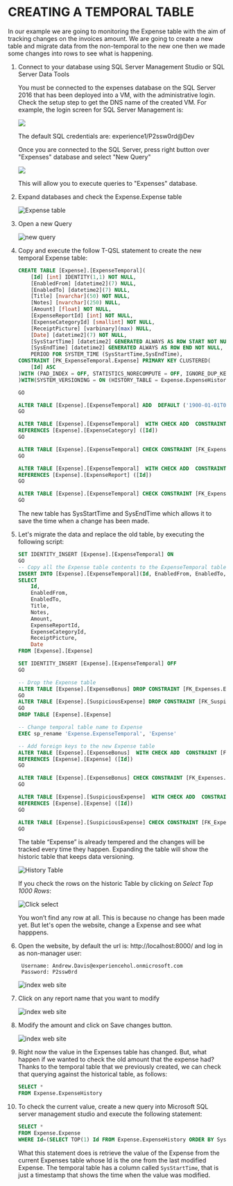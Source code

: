 <page title="Creating a temporal table"/>

CREATING A TEMPORAL TABLE
====

In our example we are going to monitoring the Expense table with the aim of tracking changes on the invoices amount. We are going to create a new table and migrate data from the non-temporal to the new one then we made some changes into rows to see what is happening.

1. Connect to your database using SQL Server Management Studio or SQL Server Data Tools

    You must be connected to the expenses database on the SQL Server 2016 that has been deployed into a VM, with the administrative login. Check the setup step to get the DNS name of the created VM. For example, the login screen for SQL Server Management is:

     ![](img/ssms.1.png)

    The default SQL credentials are: experience1/P2ssw0rd@Dev

    Once you are connected to the SQL Server, press right button over "Expenses" database and select "New Query"

     ![](img/ssms.2.png)

    This will allow you to execute queries to "Expenses" database.

2. Expand databases and check the Expense.Expense table
 
	![Expense table](img/2.2.png)

3. Open a new Query
 
	![new query](img/2.3.png)

4. Copy and execute the follow T-QSL statement to create the new temporal Expense table:  

	```sql
	CREATE TABLE [Expense].[ExpenseTemporal](
		[Id] [int] IDENTITY(1,1) NOT NULL,
		[EnabledFrom] [datetime2](7) NULL,
		[EnabledTo] [datetime2](7) NULL,
		[Title] [nvarchar](50) NOT NULL,
		[Notes] [nvarchar](250) NULL,
		[Amount] [float] NOT NULL,
		[ExpenseReportId] [int] NOT NULL,
		[ExpenseCategoryId] [smallint] NOT NULL,
		[ReceiptPicture] [varbinary](max) NULL,
		[Date] [datetime2](7) NOT NULL,
		[SysStartTime] [datetime2] GENERATED ALWAYS AS ROW START NOT NULL,
		[SysEndTime] [datetime2] GENERATED ALWAYS AS ROW END NOT NULL,
		PERIOD FOR SYSTEM_TIME (SysStartTime,SysEndTime),
	CONSTRAINT [PK_ExpenseTemporal.Expense] PRIMARY KEY CLUSTERED(
		[Id] ASC
	)WITH (PAD_INDEX = OFF, STATISTICS_NORECOMPUTE = OFF, IGNORE_DUP_KEY = OFF, ALLOW_ROW_LOCKS = ON, ALLOW_PAGE_LOCKS = ON) ON [PRIMARY]
	)WITH(SYSTEM_VERSIONING = ON (HISTORY_TABLE = Expense.ExpenseHistory))

	GO

	ALTER TABLE [Expense].[ExpenseTemporal] ADD  DEFAULT ('1900-01-01T00:00:00.000') FOR [Date]
	GO

	ALTER TABLE [Expense].[ExpenseTemporal]  WITH CHECK ADD  CONSTRAINT [FK_Expense.ExpenseTemporal_Expense.ExpenseCategories_ExpenseCategoryId] FOREIGN KEY([ExpenseCategoryId])
	REFERENCES [Expense].[ExpenseCategory] ([Id])
	GO

	ALTER TABLE [Expense].[ExpenseTemporal] CHECK CONSTRAINT [FK_Expense.ExpenseTemporal_Expense.ExpenseCategories_ExpenseCategoryId]
	GO

	ALTER TABLE [Expense].[ExpenseTemporal]  WITH CHECK ADD  CONSTRAINT [FK_Expense.ExpenseTemporal_Expense.ExpenseReport_ExpenseReportId] FOREIGN KEY([ExpenseReportId])
	REFERENCES [Expense].[ExpenseReport] ([Id])
	GO

	ALTER TABLE [Expense].[ExpenseTemporal] CHECK CONSTRAINT [FK_Expense.ExpenseTemporal_Expense.ExpenseReport_ExpenseReportId]
	GO
	```

	The new table has SysStartTime and SysEndTime which allows it to save the time when a change has been made. 

5. Let's migrate the data and replace the old table, by executing the following script:  

	```sql
	SET IDENTITY_INSERT [Expense].[ExpenseTemporal] ON
	GO
	-- Copy all the Expense table contents to the ExpenseTemporal table
	INSERT INTO [Expense].[ExpenseTemporal](Id, EnabledFrom, EnabledTo, Title, Notes, Amount, ExpenseReportId, ExpenseCategoryId, ReceiptPicture, Date)
	SELECT 
		Id, 
		EnabledFrom, 
		EnabledTo, 
		Title, 
		Notes, 
		Amount, 
		ExpenseReportId, 
		ExpenseCategoryId, 
		ReceiptPicture, 
		Date
	FROM [Expense].[Expense]

	SET IDENTITY_INSERT [Expense].[ExpenseTemporal] OFF
	GO

	-- Drop the Expense table
	ALTER TABLE [Expense].[ExpenseBonus] DROP CONSTRAINT [FK_Expenses.ExpenseBonus_Expenses.Expenses_ExpenseId]
	GO
	ALTER TABLE [Expense].[SuspiciousExpense] DROP CONSTRAINT [FK_SuspiciousExpense_Expense]
	GO
	DROP TABLE [Expense].[Expense]

	-- Change temporal table name to Expense
	EXEC sp_rename 'Expense.ExpenseTemporal', 'Expense'

	-- Add foreign keys to the new Expense table
	ALTER TABLE [Expense].[ExpenseBonus]  WITH CHECK ADD  CONSTRAINT [FK_Expenses.ExpenseBonus_Expenses.Expenses_ExpenseId] FOREIGN KEY([ExpenseId])
	REFERENCES [Expense].[Expense] ([Id])
	GO

	ALTER TABLE [Expense].[ExpenseBonus] CHECK CONSTRAINT [FK_Expenses.ExpenseBonus_Expenses.Expenses_ExpenseId]
	GO

	ALTER TABLE [Expense].[SuspiciousExpense]  WITH CHECK ADD  CONSTRAINT [FK_Expenses.SuspiciousExpense_Expense] FOREIGN KEY([SuspiciousExpenseId])
	REFERENCES [Expense].[Expense] ([Id])
	GO

	ALTER TABLE [Expense].[SuspiciousExpense] CHECK CONSTRAINT [FK_Expenses.SuspiciousExpense_Expense]
	GO
	```

	The table “Expense” is already tempered and the changes will be tracked every time they happen. Expanding the table will show the historic table that keeps data versioning.

	![History Table](img/2.4.png)

	If you check the rows on the historic Table by clicking on *Select Top 1000 Rows*:

	![Click select](img/2.5.png)

	You won’t find any row at all. This is because no change has been made yet. But let's open the website, change a Expense and see what happpens.

6. Open the website, by default the url is: http://localhost:8000/ and log in as non-manager user:

		Username: Andrew.Davis@experiencehol.onmicrosoft.com
		Password: P2ssw0rd

	![index web site](img/2.9.png)

7. Click on any report name that you want to modify

	![index web site](img/2.6.png)

8. Modify the amount and click on Save changes button.

	![index web site](img/2.8.png)

9. Right now the value in the Expenses table has changed. But, what happen if we wanted to check the old amount that the expense had? Thanks to the temporal table that we previously created, we can check that querying against the historical table, as follows: 

	```sql
	SELECT *
	FROM Expense.ExpenseHistory
	```

10. To check the current value, create a new query into Microsoft SQL server management studio and execute the following statement:

	```sql
	SELECT *
	FROM Expense.Expense
	WHERE Id=(SELECT TOP(1) Id FROM Expense.ExpenseHistory ORDER BY SysStartTime DESC)
	```

	What this statement does is retrieve the value of the Expense from the current Expenses table whose Id is the one from the last modified Expense. The temporal table has a column called `SysStartTime`, that is just a timestamp that shows the time when the value was modified.
